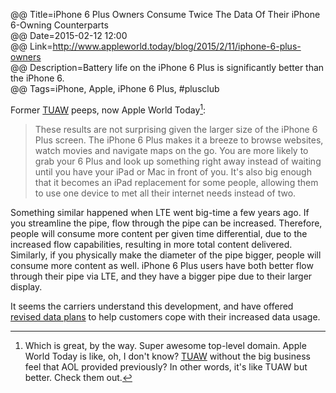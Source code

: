 @@ Title=iPhone 6 Plus Owners Consume Twice The Data Of Their iPhone 6-Owning Counterparts  
@@ Date=2015-02-12 12:00  
@@ Link=http://www.appleworld.today/blog/2015/2/11/iphone-6-plus-owners  
@@ Description=Battery life on the iPhone 6 Plus is significantly better than the iPhone 6.  
@@ Tags=iPhone, Apple, iPhone 6 Plus, #plusclub  

Former [TUAW](http://www.tuaw.com) peeps, now Apple World Today[^aw]:
>These results are not surprising given the larger size of the iPhone 6 Plus screen. The iPhone 6 Plus makes it a breeze to browse websites, watch movies and navigate maps on the go. You are more likely to grab your 6 Plus and look up something right away instead of waiting until you have your iPad or Mac in front of you. It's also big enough that it becomes an iPad replacement for some people, allowing them to use one device to met all their internet needs instead of two.

Something similar happened when LTE went big-time a few years ago. If you streamline the pipe, flow through the pipe can be increased. Therefore, people will consume more content per given time differential, due to the increased flow capabilities, resulting in more total content delivered. Similarly, if you physically make the diameter of the pipe bigger, people will consume more content as well. iPhone 6 Plus users have both better flow through their pipe via LTE, and they have a bigger pipe due to their larger display. 

It seems the carriers understand this development, and have offered [revised data plans](http://consumerist.com/2015/02/04/verizon-cuts-rates-for-data-plans-but-not-automatically-for-existing-customers/) to help customers cope with their increased data usage.

[^aw]: Which is great, by the way. Super awesome top-level domain. Apple World Today is like, oh, I don't know? [TUAW](http://www.tuaw.com/2015/02/03/so-long-and-thanks-for-all-the-fish/) without the big business feel that AOL provided previously? In other words, it's like TUAW but better. Check them out.